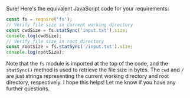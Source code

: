 Sure! Here's the equivalent JavaScript code for your requirements:
```javascript
const fs = require('fs');
// Verify file size in current working directory
const cwdSize = fs.statSync('input.txt').size;
console.log(cwdSize);
// Verify file size in root directory
const rootSize = fs.statSync('/input.txt').size;
console.log(rootSize);
```
Note that the `fs` module is imported at the top of the code, and the `statSync()` method is used to retrieve the file size in bytes. The `cwd` and `/` are just strings representing the current working directory and root directory, respectively. 
I hope this helps! Let me know if you have any further questions.

